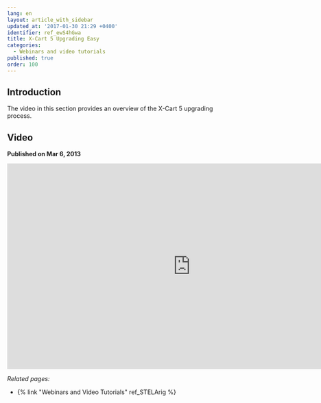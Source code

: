 ```yaml
---
lang: en
layout: article_with_sidebar
updated_at: '2017-01-30 21:29 +0400'
identifier: ref_ewS4hGwa
title: X-Cart 5 Upgrading Easy
categories:
  - Webinars and video tutorials
published: true
order: 100
---
```

## Introduction

The video in this section provides an overview of the X-Cart 5 upgrading process.

## Video
**Published on Mar 6, 2013**
<iframe class="youtube-player" type="text/html" style="width: 853px; height: 480px" src="https://www.youtube.com/embed/1108YUZWsmc" frameborder="0"></iframe>


_Related pages:_

*   {% link "Webinars and Video Tutorials" ref_STELArig %}
